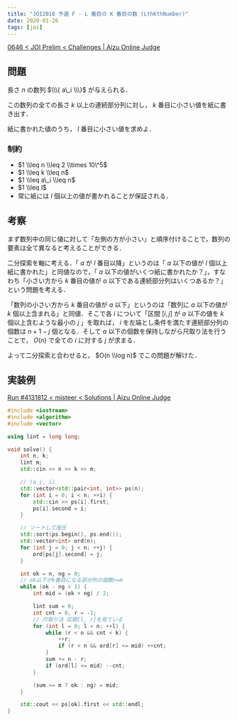 ```yaml
---
title: "JOI2018 予選 F - L 番目の K 番目の数 (LthKthNumber)"
date: 2020-01-26
tags: [joi]
---
```


[0646 < JOI Prelim < Challenges | Aizu Online Judge](https://onlinejudge.u-aizu.ac.jp/challenges/sources/JOI/Prelim/0646)

## 問題

長さ $n$ の数列 $\\\{ a\_i \\\}$ が与えられる．

この数列の全ての長さ $k$ 以上の連続部分列に対し， $k$ 番目に小さい値を紙に書き出す．

紙に書かれた値のうち， $l$ 番目に小さい値を求めよ．

### 制約

- $1 \\leq n \\leq 2 \\times 10\^5$
- $1 \\leq k \\leq n$
- $1 \\leq a\_i \\leq n$
- $1 \\leq l$
- 常に紙には $l$ 個以上の値が書かれることが保証される．

## 考察

まず数列中の同じ値に対して「左側の方が小さい」と順序付けることで，数列の要素は全て異なると考えることができる．

二分探索を軸に考える．「 $a$ が $l$ 番目以降」というのは「 $a$ 以下の値が $l$ 個以上紙に書かれた」と同値なので，「 $a$ 以下の値がいくつ紙に書かれたか？」，すなわち「小さい方から $k$ 番目の値が $a$ 以下である連続部分列はいくつあるか？」という問題を考える．

「数列の小さい方から $k$ 番目の値が $a$ 以下」というのは「数列に $a$ 以下の値が $k$ 個以上含まれる」と同値．そこで各 $i$ について「区間 $[i, j]$ が $a$ 以下の値を $k$ 個以上含むような最小の $j$ 」を取れば， $i$ を左端とし条件を満たす連続部分列の個数は $n + 1 - j$ 個となる．そして $a$ 以下の個数を保持しながら尺取り法を行うことで， $O(n)$ で全ての $i$ に対する $j$ が求まる．

よって二分探索と合わせると， $O(n \\log n)$ でこの問題が解けた．

## 実装例

[Run #4131812 < misteer < Solutions | Aizu Online Judge](https://onlinejudge.u-aizu.ac.jp/solutions/problem/0646/review/4131812/misteer/C++14)

```cpp
#include <iostream>
#include <algorithm>
#include <vector>

using lint = long long;

void solve() {
    int n, k;
    lint m;
    std::cin >> n >> k >> m;

    // (a_i, i)
    std::vector<std::pair<int, int>> ps(n);
    for (int i = 0; i < n; ++i) {
        std::cin >> ps[i].first;
        ps[i].second = i;
    }

    // ソートして座圧
    std::sort(ps.begin(), ps.end());
    std::vector<int> ord(n);
    for (int j = 0; j < n; ++j) {
        ord[ps[j].second] = j;
    }

    int ok = n, ng = 0;
    // ok以下がk番目になる部分列の個数>=m
    while (ok - ng > 1) {
        int mid = (ok + ng) / 2;

        lint sum = 0;
        int cnt = 0, r = -1;
        // 尺取り法 区間[l, r]を見ている
        for (int l = 0; l < n; ++l) {
            while (r < n && cnt < k) {
                ++r;
                if (r < n && ord[r] <= mid) ++cnt;
            }
            sum += n - r;
            if (ord[l] <= mid) --cnt;
        }

        (sum >= m ? ok : ng) = mid;
    }

    std::cout << ps[ok].first << std::endl;
}
```

